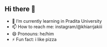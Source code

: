 ## Hi there 👋

<!----
**khiarj4ki/khiarj4ki** is a ✨ _special_ ✨ repository because its `README.md` (this file) appears on your GitHub profile.

Here are some ideas to get you started:

- 🔭 I’m currently working on ...
--->
- 🌱 I’m currently learning in Pradita University
- 📫 How to reach me: instagram/@khiarrjakiii
- 😄 Pronouns: he/him
- ⚡ Fun fact: i like pizza
